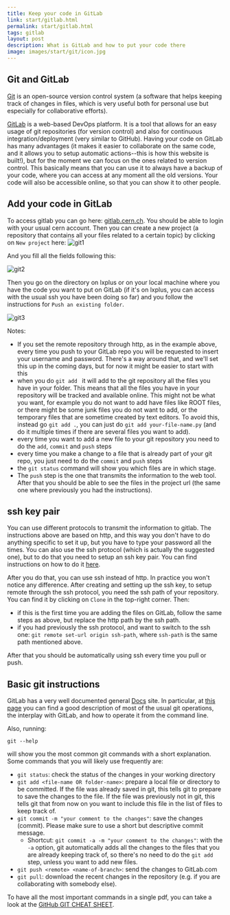 ```yaml
---
title: Keep your code in GitLab
link: start/gitlab.html
permalink: start/gitlab.html
tags: gitlab
layout: post
description: What is GitLab and how to put your code there
image: images/start/git/icon.jpg
---
```


## Git and GitLab

[Git](https://git-scm.com/) is an open-source version control system (a software that
helps keeping track of changes in files, which is very useful both for personal use but
especially for collaborative efforts).  

[GitLab](https://about.gitlab.com/) is a web-based
DevOps platform.
It is a tool that allows for an easy usage of git repositories (for version control)
and also for continuous integration/deployment (very similar to GitHub).
Having your code on GitLab has many advantages
(it makes it easier to collaborate on the same code, and it allows you to setup automatic actions--this is how this website is built!), 
but for the moment we can focus on the ones related to version control.
This basically means that you can use it to always have a backup of your code,
where you can access at any moment all the old versions.
Your code will also be accessible online, so that you can show it to other people. 

## Add your code in GitLab

To access gitlab you can go here: [gitlab.cern.ch](https://gitlab.cern.ch/). 
You should be able to login with your usual cern account. 
Then you can create a new project (a repository that contains
all your files related to a certain topic)
by clicking on `New project` here:
![git1](/students/images/start/git/git1.png)

And you fill all the fields following this:

![git2](/students/images/start/git/git2.png)

Then you go on the directory on lxplus or on your local machine where you have the code
you want to put on GitLab (if it's on lxplus, you can access with the usual
ssh you have been doing so far) and you follow the instructions for `Push an existing folder`.

![git3](/students/images/start/git/git3.png)

Notes:
- If you set the remote repository through http, as in the example above,
every time you push to your GitLab repo you will be requested to
insert your username and password.
There's a way around that, and we'll set this up in the coming days, but for now it might be easier to start with this
- when you do `git add ` it will add to the git repository all the files you have in your folder.
This means that all the files you have in your repository will be tracked and available online. This might not be what you want, for example you do not want to add have files like ROOT files, or there might be some junk files you do not want to add, or the temporary files that are sometime created by text editors. To avoid this, instead go `git add .`, you can just do `git add your-file-name.py` (and do it multiple times if there are several files you want to add). 
- every time you want to add a new file to your git repository you need to do the `add`, `commit` and `push` steps
- every time you make a change to a file that is already part of your git repo, you just need to do the `commit` and `push` steps 
- the `git status` command will show you which files are in which stage. 
- The `push` step is the one that transmits the information to the web tool.
After that you should be able to see the files in the project url (the same one where previously you had the instructions).

## ssh key pair

You can use different protocols to transmit the information to gitlab. The instructions above are based on http,
and this way you don't have to do anything specific to set it up, but you have to type your password all the times. 
You can also use the ssh protocol (which is actually the suggested one), but to do that you need to setup an ssh key pair. You can find instructions on how to do it [here](https://docs.gitlab.com/ee/gitlab-basics/create-your-ssh-keys.html).

After you do that, you can use ssh instead of http. In practice you won't notice any difference. 
After creating and setting up the ssh key, to setup remote through the ssh protocol, you need the ssh path of your repository.
You can find it by clicking on `Clone` in the top-right corner. Then:
- if this is the first time you are adding the files on GitLab, follow the same steps as above, but replace the http path by
the ssh path. 
- if you had previously the ssh protocol, and want to switch to the ssh one:
`git remote set-url origin ssh-path`,
where `ssh-path` is the same path mentioned above. 

After that you should be automatically using ssh every time you pull or push. 

## Basic git instructions

GitLab has a very well documented general [Docs](https://docs.gitlab.com/) site.
In particular, at [this page](https://docs.gitlab.com/ee/gitlab-basics/start-using-git.html)
you can find a good description of most of the usual git operations, the interplay with
GitLab, and how to operate it from the command line. 

Also, running:
```
git --help
```
will show you the most common git commands with a short explanation.
Some commands that you will likely use frequently are:
* `git status`: check the status of the changes in your working directory
* `git add <file-name OR folder-name>`: prepare a local file or directory to be committed. If the
file was already saved in git, this tells git to prepare to save the changes to the file. If the file was
previously not in git, this tells git that from now on you want to include this file in the list of files to
keep track of. 
* `git commit -m "your comment to the changes"`: save the changes (commit). Please make sure to use a short but descriptive
commit message.
    *  Shortcut: `git commit -a -m "your comment to the changes"`: with the `-a` option, git automatically adds all the changes to the files
    that you are already keeping track of, so there's no need to do the `git add` step, unless you want to add new files. 
* `git push <remote> <name-of-branch>`: send the changes to GitLab.com
* `git pull`: download the recent changes in the repository (e.g. if you are collaborating with somebody else).

To have all the most important commands in a single pdf, you can take a look
at the [GitHub GIT CHEAT SHEET](https://education.github.com/git-cheat-sheet-education.pdf). 
